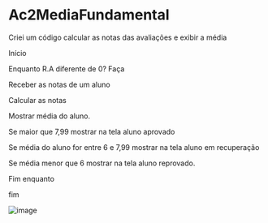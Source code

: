 # Ac2MediaFundamental

Criei um código calcular as notas das avaliações e exibir a média

Início

Enquanto R.A diferente de 0? Faça

Receber as notas de um aluno

Calcular as notas

Mostrar média do aluno.

Se maior que 7,99 mostrar na tela aluno aprovado

Se média do aluno for entre 6 e 7,99 mostrar na tela aluno em recuperação

Se média menor que 6 mostrar na tela aluno reprovado.

Fim enquanto

fim

![image](https://user-images.githubusercontent.com/103973445/169901680-fb3960a6-4f4d-4fa1-ad8a-6f0cc10c7d5d.png)
